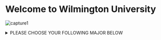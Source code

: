 # Welcome to Wilmington University

![capture1](https://user-images.githubusercontent.com/44885441/48521130-2ff67780-e841-11e8-8efa-807518dbd66f.PNG)

<details>
<summary>PLEASE CHOOSE YOUR FOLLOWING MAJOR BELOW</summary>
<ul>
<li> INFORMATION ASSURANCE</li>
<ul>
<li> nested list 1</li>
<li> nested list 2</li>
</ul>
<li> PROJECT MANAGMENT</li>
</ul>
 <li> nested list 1</li>
<li> nested list 2</li>
 <li> INFORMATION ASSURANCE</li>
<ul>
<li> nested list 1</li>
<li> nested list 2</li>
</ul>
<li> PROJECT MANAGMENT</li>
</ul>
 <li> nested list 1</li>
<li> nested list 2</li>
 </ul>

 
</details>
